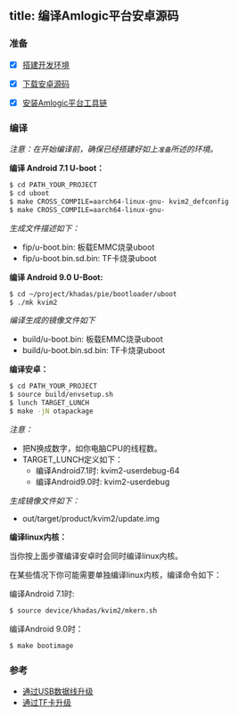 title: 编译Amlogic平台安卓源码
---


### 准备
- [x] [搭建开发环境](http://source.android.com/source/initializing.html)
- [x] [下载安卓源码](/zh-cn/vim2/DownloadAndroidSourceCode.html)
- [x] [安装Amlogic平台工具链](/zh-cn/vim2/InstallToolchains.html)


### 编译
*注意：在开始编译前，确保已经搭建好如上`准备`所述的环境。*

**编译 Android 7.1 U-boot：**
```sh
$ cd PATH_YOUR_PROJECT
$ cd uboot
$ make CROSS_COMPILE=aarch64-linux-gnu- kvim2_defconfig
$ make CROSS_COMPILE=aarch64-linux-gnu-
```
*生成文件描述如下：*

* fip/u-boot.bin: 板载EMMC烧录uboot
* fip/u-boot.bin.sd.bin: TF卡烧录uboot

**编译 Android 9.0 U-Boot:**
```sh
$ cd ~/project/khadas/pie/bootloader/uboot
$ ./mk kvim2
```
*编译生成的镜像文件如下*

* build/u-boot.bin: 板载EMMC烧录uboot
* build/u-boot.bin.sd.bin: TF卡烧录uboot


**编译安卓：**
```sh
$ cd PATH_YOUR_PROJECT
$ source build/envsetup.sh
$ lunch TARGET_LUNCH
$ make -jN otapackage
```
*注意：*


* 把N换成数字，如你电脑CPU的线程数。
* TARGET_LUNCH定义如下：
  * 编译Android7.1时: kvim2-userdebug-64
  * 编译Android9.0时: kvim2-userdebug

*生成镜像文件如下：*

* out/target/product/kvim2/update.img


**编译linux内核：**

当你按上面步骤编译安卓时会同时编译linux内核。

在某些情况下你可能需要单独编译linux内核，编译命令如下：

编译Android 7.1时:
```sh
$ source device/khadas/kvim2/mkern.sh
```

编译Android 9.0时：
```sh
$ make bootimage
```

### 参考
* [通过USB数据线升级](/zh-cn/vim2/UpgradeViaUSBCable.html)
* [通过TF卡升级](/zh-cn/vim2/UpgradeViaTFBurningCard.html)
